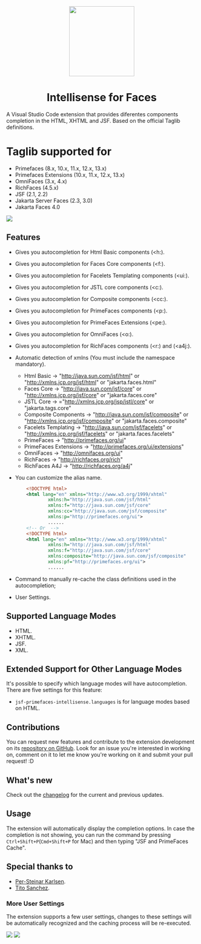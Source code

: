 <div align="center">
<img src="https://github.com/primefaces-extensions/faces-intellisense/blob/main/images/icon.png" width="172" height="185">

# Intellisense for Faces
</div>

A Visual Studio Code extension that provides diferentes components completion in the HTML, XHTML and JSF. Based on the official Taglib definitions.

# Taglib supported for
* Primefaces (8.x, 10.x, 11.x, 12.x, 13.x)
* Primefaces Extensions (10.x, 11.x, 12.x, 13.x)
* OmniFaces (3.x, 4.x)
* RichFaces (4.5.x)
* JSF (2.1, 2.2)
* Jakarta Server Faces (2.3, 3.0)
* Jakarta Faces 4.0


![](https://github.com/primefaces-extensions/faces-intellisense/blob/main/images/demo-animated.gif)

## Features
* Gives you autocompletion for Html Basic components (<h:).
* Gives you autocompletion for Faces Core components (<f:).
* Gives you autocompletion for Facelets Templating components (<ui:).
* Gives you autocompletion for JSTL core components (<c:).
* Gives you autocompletion for Composite components (<cc:).
* Gives you autocompletion for PrimeFaces components (<p:).
* Gives you autocompletion for PrimeFaces Extensions (<pe:).
* Gives you autocompletion for OmniFaces (<o:).
* Gives you autocompletion for RichFaces components (<r:) and (<a4j:).

* Automatic detection of xmlns (You must include the namespace mandatory).   
    * Html Basic -> "http://java.sun.com/jsf/html" or "http://xmlns.jcp.org/jsf/html" or "jakarta.faces.html"
    * Faces Core -> "http://java.sun.com/jsf/core" or "http://xmlns.jcp.org/jsf/core" or "jakarta.faces.core"
    * JSTL Core -> ="http://xmlns.jcp.org/jsp/jstl/core" or "jakarta.tags.core"
    * Composite Components -> "http://java.sun.com/jsf/composite" or "http://xmlns.jcp.org/jsf/composite" or "jakarta.faces.composite"
    * Facelets Templating -> "http://java.sun.com/jsf/facelets" or "http://xmlns.jcp.org/jsf/facelets" or "jakarta.faces.facelets"
    * PrimeFaces -> "http://primefaces.org/ui"
    * PrimeFaces Extensions -> "http://primefaces.org/ui/extensions"
    * OmniFaces -> "http://omnifaces.org/ui"
    * RichFaces -> "http://richfaces.org/rich"
    * RichFaces A4J -> "http://richfaces.org/a4j"

* You can customize the alias name.
    ```xml
        <!DOCTYPE html>
        <html lang="en" xmlns="http://www.w3.org/1999/xhtml" 
                xmlns:h="http://java.sun.com/jsf/html"
                xmlns:f="http://java.sun.com/jsf/core" 
                xmlns:cc="http://java.sun.com/jsf/composite" 
                xmlns:p="http://primefaces.org/ui">
                ......
        <!-- Or  -->	
        <!DOCTYPE html>
        <html lang="en" xmlns="http://www.w3.org/1999/xhtml" 
                xmlns:h="http://java.sun.com/jsf/html"
                xmlns:f="http://java.sun.com/jsf/core" 
                xmlns:composite="http://java.sun.com/jsf/composite" 
                xmlns:pf="http://primefaces.org/ui">
                ......
    ```
* Command to manually re-cache the class definitions used in the autocompletion;
* User Settings.

## Supported Language Modes
* HTML.
* XHTML.
* JSF.
* XML.

## Extended Support for Other Language Modes

It's possible to specify which language modes will have autocompletion. There are five settings for this feature:
* `jsf-primefaces-intellisense.languages` is for language modes based on HTML.


## Contributions
You can request new features and contribute to the extension development on its [repository on GitHub](https://github.com/primefaces-extensions/faces-intellisense/issues). Look for an issue you're interested in working on, comment on it to let me know you're working on it and submit your pull request! :D

## What's new

Check out the [changelog](https://github.com/primefaces-extensions/faces-intellisense/blob/main/CHANGELOG.md) for the current and previous updates.

## Usage
The extension will automatically display the completion options. In case the completion is not showing, you can run the command by pressing `Ctrl+Shift+P`(`Cmd+Shift+P` for Mac) and then typing "JSF and PrimeFaces Cache".

## Special thanks to
* [Per-Steinar Karlsen](https://github.com/per-steinar). 
* [Tito Sanchez](https://github.com/tmsanchez). 


### More User Settings
The extension supports a few user settings, changes to these settings will be automatically recognized and the caching process will be re-executed.


![](https://github.com/primefaces-extensions/faces-intellisense/blob/main/images/cache1-animated.gif)
![](https://github.com/primefaces-extensions/faces-intellisense/blob/main/images/cache2-animated.gif)
